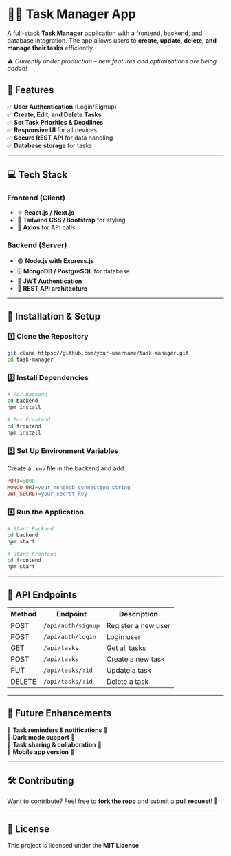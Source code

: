 # 📝🚀 Task Manager App  

A full-stack **Task Manager** application with a frontend, backend, and database integration. The app allows users to **create, update, delete, and manage their tasks** efficiently.  

⚠️ *Currently under production – new features and optimizations are being added!*  


## 🌟 Features  
✅ **User Authentication** (Login/Signup)  
✅ **Create, Edit, and Delete Tasks**  
✅ **Set Task Priorities & Deadlines**  
✅ **Responsive UI** for all devices  
✅ **Secure REST API** for data handling  
✅ **Database storage** for tasks  

---

## 💻 Tech Stack  

### **Frontend (Client)**  
- ⚛ **React.js / Next.js**  
- 🎨 **Tailwind CSS / Bootstrap** for styling  
- 🔗 **Axios** for API calls  

### **Backend (Server)**  
- 🟢 **Node.js with Express.js**  
- 🗄 **MongoDB / PostgreSQL** for database  
- 🔑 **JWT Authentication**  
- 📡 **REST API architecture**  

---

## 📂 Installation & Setup  

### 1️⃣ Clone the Repository  

```sh
git clone https://github.com/your-username/task-manager.git
cd task-manager
```

### 2️⃣ Install Dependencies  

```sh
# For Backend
cd backend
npm install

# For Frontend
cd frontend
npm install
```

### 3️⃣ Set Up Environment Variables  
Create a `.env` file in the backend and add:  

```ini
PORT=5000
MONGO_URI=your_mongodb_connection_string
JWT_SECRET=your_secret_key
```

### 4️⃣ Run the Application  

```sh
# Start Backend
cd backend
npm start

# Start Frontend
cd frontend
npm start
```

---

## 🔗 API Endpoints  

| Method | Endpoint             | Description         |
|--------|----------------------|---------------------|
| POST   | `/api/auth/signup`   | Register a new user |
| POST   | `/api/auth/login`    | Login user         |
| GET    | `/api/tasks`         | Get all tasks      |
| POST   | `/api/tasks`         | Create a new task  |
| PUT    | `/api/tasks/:id`     | Update a task      |
| DELETE | `/api/tasks/:id`     | Delete a task      |

---

## 🚀 Future Enhancements  

🔹 **Task reminders & notifications** 🔔  
🔹 **Dark mode support** 🌙  
🔹 **Task sharing & collaboration** 👥  
🔹 **Mobile app version** 📱  

---

## 🛠 Contributing  

Want to contribute? Feel free to **fork the repo** and submit a **pull request**! 🚀  

---

## 📜 License  

This project is licensed under the **MIT License**.  


